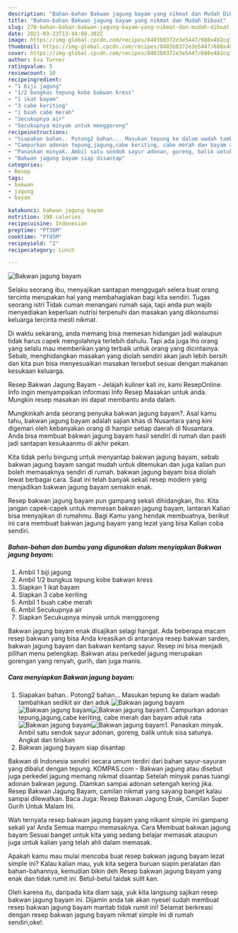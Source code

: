 ```yaml
---
description: "Bahan-bahan Bakwan jagung bayam yang nikmat dan Mudah Dibuat"
title: "Bahan-bahan Bakwan jagung bayam yang nikmat dan Mudah Dibuat"
slug: 270-bahan-bahan-bakwan-jagung-bayam-yang-nikmat-dan-mudah-dibuat
date: 2021-03-23T13:44:08.302Z
image: https://img-global.cpcdn.com/recipes/8403b0372e3e5447/680x482cq70/bakwan-jagung-bayam-foto-resep-utama.jpg
thumbnail: https://img-global.cpcdn.com/recipes/8403b0372e3e5447/680x482cq70/bakwan-jagung-bayam-foto-resep-utama.jpg
cover: https://img-global.cpcdn.com/recipes/8403b0372e3e5447/680x482cq70/bakwan-jagung-bayam-foto-resep-utama.jpg
author: Eva Turner
ratingvalue: 5
reviewcount: 10
recipeingredient:
- "1 biji jagung"
- "1/2 bungkus tepung kobe bakwan kress"
- "1 ikat bayam"
- "3 cabe keriting"
- "1 buah cabe merah"
- "Secukupnya air"
- "Secukupnya minyak untuk menggoreng"
recipeinstructions:
- "Siapakan bahan.. Potong2 bahan... Masukan tepung ke dalam wadah tambahkan sedikit air dan aduk"
- "Campurkan adonan tepung,jagung,cabe keriting, cabe merah dan bayam aduk rata"
- "Panaskan minyak. Ambil satu sendok sayur adonan, goreng, balik untuk sisa satunya. Angkat dan tiriskan"
- "Bakwan jagung bayam siap disantap"
categories:
- Resep
tags:
- bakwan
- jagung
- bayam

katakunci: bakwan jagung bayam 
nutrition: 198 calories
recipecuisine: Indonesian
preptime: "PT36M"
cooktime: "PT45M"
recipeyield: "2"
recipecategory: Lunch

---
```



![Bakwan jagung bayam](https://img-global.cpcdn.com/recipes/8403b0372e3e5447/680x482cq70/bakwan-jagung-bayam-foto-resep-utama.jpg)

Selaku seorang ibu, menyajikan santapan menggugah selera buat orang tercinta merupakan hal yang membahagiakan bagi kita sendiri. Tugas seorang istri Tidak cuman menangani rumah saja, tapi anda pun wajib menyediakan keperluan nutrisi terpenuhi dan masakan yang dikonsumsi keluarga tercinta mesti nikmat.

Di waktu  sekarang, anda memang bisa memesan hidangan jadi walaupun tidak harus capek mengolahnya terlebih dahulu. Tapi ada juga lho orang yang selalu mau memberikan yang terbaik untuk orang yang dicintainya. Sebab, menghidangkan masakan yang diolah sendiri akan jauh lebih bersih dan kita pun bisa menyesuaikan masakan tersebut sesuai dengan makanan kesukaan keluarga. 

Resep Bakwan Jagung Bayam - Jelajah kuliner kali ini, kami ResepOnline. Info ingin menyampaikan informasi Info Resep Masakan untuk anda. Mungkin resep masakan ini dapat membantu anda dalam.

Mungkinkah anda seorang penyuka bakwan jagung bayam?. Asal kamu tahu, bakwan jagung bayam adalah sajian khas di Nusantara yang kini digemari oleh kebanyakan orang di hampir setiap daerah di Nusantara. Anda bisa membuat bakwan jagung bayam hasil sendiri di rumah dan pasti jadi santapan kesukaanmu di akhir pekan.

Kita tidak perlu bingung untuk menyantap bakwan jagung bayam, sebab bakwan jagung bayam sangat mudah untuk ditemukan dan juga kalian pun boleh memasaknya sendiri di rumah. bakwan jagung bayam bisa diolah lewat berbagai cara. Saat ini telah banyak sekali resep modern yang menjadikan bakwan jagung bayam semakin enak.

Resep bakwan jagung bayam pun gampang sekali dihidangkan, lho. Kita jangan capek-capek untuk memesan bakwan jagung bayam, lantaran Kalian bisa menyajikan di rumahmu. Bagi Kamu yang hendak membuatnya, berikut ini cara membuat bakwan jagung bayam yang lezat yang bisa Kalian coba sendiri.

<!--inarticleads1-->

##### Bahan-bahan dan bumbu yang digunakan dalam menyiapkan Bakwan jagung bayam:

1. Ambil 1 biji jagung
1. Ambil 1/2 bungkus tepung kobe bakwan kress
1. Siapkan 1 ikat bayam
1. Siapkan 3 cabe keriting
1. Ambil 1 buah cabe merah
1. Ambil Secukupnya air
1. Siapkan Secukupnya minyak untuk menggoreng


Bakwan jagung bayam enak disajikan selagi hangat. Ada beberapa macam resep bakwan yang bisa Anda kreasikan di antaranya resep bakwan sarden, bakwan jagung bayam dan bakwan kentang sayur. Resep ini bisa menjadi pilihan menu pelengkap. Bakwan atau perkedel jagung merupakan gorengan yang renyah, gurih, dan juga manis. 

<!--inarticleads2-->

##### Cara menyiapkan Bakwan jagung bayam:

1. Siapakan bahan.. Potong2 bahan... Masukan tepung ke dalam wadah tambahkan sedikit air dan aduk
<img src="https://img-global.cpcdn.com/steps/106cce2d98dfd0cf/160x128cq70/bakwan-jagung-bayam-langkah-memasak-1-foto.jpg" alt="Bakwan jagung bayam"><img src="https://img-global.cpcdn.com/steps/3632185e5274b48f/160x128cq70/bakwan-jagung-bayam-langkah-memasak-1-foto.jpg" alt="Bakwan jagung bayam"><img src="https://img-global.cpcdn.com/steps/80457411230b1e61/160x128cq70/bakwan-jagung-bayam-langkah-memasak-1-foto.jpg" alt="Bakwan jagung bayam">1. Campurkan adonan tepung,jagung,cabe keriting, cabe merah dan bayam aduk rata
<img src="https://img-global.cpcdn.com/steps/aea384b9762e7cd3/160x128cq70/bakwan-jagung-bayam-langkah-memasak-2-foto.jpg" alt="Bakwan jagung bayam"><img src="https://img-global.cpcdn.com/steps/d5fdffedd123defa/160x128cq70/bakwan-jagung-bayam-langkah-memasak-2-foto.jpg" alt="Bakwan jagung bayam">1. Panaskan minyak. Ambil satu sendok sayur adonan, goreng, balik untuk sisa satunya. Angkat dan tiriskan
1. Bakwan jagung bayam siap disantap


Bakwan di Indonesia sendiri secara umum terdiri dari bahan sayur-sayuran yang dibalut dengan tepung. KOMPAS.com - Bakwan jagung atau disebut juga perkedel jagung memang nikmat disantap Setelah minyak panas tuangi adonan bakwan jagung. Diamkan sampai adonan setengah kering jika. Resep Bakwan Jagung Bayam, camilan nikmat yang sayang banget kalau sampai dilewatkan. Baca Juga: Resep Bakwan Jagung Enak, Camilan Super Gurih Untuk Malam Ini. 

Wah ternyata resep bakwan jagung bayam yang nikamt simple ini gampang sekali ya! Anda Semua mampu memasaknya. Cara Membuat bakwan jagung bayam Sesuai banget untuk kita yang sedang belajar memasak ataupun juga untuk kalian yang telah ahli dalam memasak.

Apakah kamu mau mulai mencoba buat resep bakwan jagung bayam lezat simple ini? Kalau kalian mau, yuk kita segera buruan siapin peralatan dan bahan-bahannya, kemudian bikin deh Resep bakwan jagung bayam yang enak dan tidak rumit ini. Betul-betul taidak sulit kan. 

Oleh karena itu, daripada kita diam saja, yuk kita langsung sajikan resep bakwan jagung bayam ini. Dijamin anda tak akan nyesel sudah membuat resep bakwan jagung bayam mantab tidak rumit ini! Selamat berkreasi dengan resep bakwan jagung bayam nikmat simple ini di rumah sendiri,oke!.

